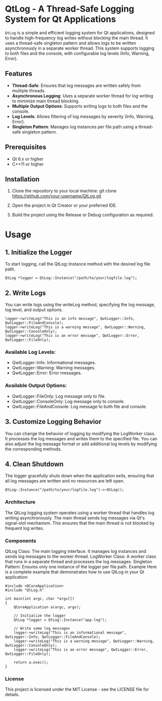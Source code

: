 # QtLog - A Thread-Safe Logging System for Qt Applications

`QtLog` is a simple and efficient logging system for Qt applications, designed to handle high-frequency log writes without blocking the main thread. It uses a thread-safe singleton pattern and allows logs to be written asynchronously in a separate worker thread. This system supports logging to both files and the console, with configurable log levels (Info, Warning, Error).

## Features
- **Thread-Safe**: Ensures that log messages are written safely from multiple threads.
- **Asynchronous Logging**: Uses a separate worker thread for log writing to minimize main thread blocking.
- **Multiple Output Options**: Supports writing logs to both files and the console.
- **Log Levels**: Allows filtering of log messages by severity (Info, Warning, Error).
- **Singleton Pattern**: Manages log instances per file path using a thread-safe singleton pattern.

## Prerequisites
- Qt 6.x or higher
- C++11 or higher

## Installation

1. Clone the repository to your local machine:
   git clone https://github.com/your-username/QtLog.git

2. Open the project in Qt Creator or your preferred IDE.

3. Build the project using the Release or Debug configuration as required.

# Usage
## 1. Initialize the Logger

To start logging, call the QtLog::Instance method with the desired log file path.
    
    QtLog *logger = QtLog::Instance("/path/to/your/logfile.log");

## 2. Write Logs

You can write logs using the writeLog method, specifying the log message, log level, and output options.

    logger->writeLog("This is an info message", QwtLogger::Info, QwtLogger::FileAndConsole);
    logger->writeLog("This is a warning message", QwtLogger::Warning, QwtLogger::ConsoleOnly);
    logger->writeLog("This is an error message", QwtLogger::Error, QwtLogger::FileOnly);

### Available Log Levels:
- QwtLogger::Info: Informational messages.
- QwtLogger::Warning: Warning messages.
- QwtLogger::Error: Error messages.

### Available Output Options:
- QwtLogger::FileOnly: Log message only to file.
- QwtLogger::ConsoleOnly: Log message only to console.
- QwtLogger::FileAndConsole: Log message to both file and console.

## 3. Customize Logging Behavior
You can change the behavior of logging by modifying the LogWorker class. It processes the log messages and writes them to the specified file. You can also adjust the log message format or add additional log levels by modifying the corresponding methods.

## 4. Clean Shutdown
The logger gracefully shuts down when the application exits, ensuring that all log messages are written and no resources are left open.

    QtLog::Instance("/path/to/your/logfile.log")->~QtLog();
    
### Architecture
The QtLog logging system operates using a worker thread that handles log writing asynchronously. The main thread sends log messages via Qt's signal-slot mechanism. This ensures that the main thread is not blocked by frequent log writes.

### Components
QtLog Class: The main logging interface. It manages log instances and sends log messages to the worker thread.
LogWorker Class: A worker class that runs in a separate thread and processes the log messages.
Singleton Pattern: Ensures only one instance of the logger per file path.
Example
Here is a complete example that demonstrates how to use QtLog in your Qt application:

    #include <QCoreApplication>
    #include "QtLog.h"

    int main(int argc, char *argv[])
    {
        QCoreApplication a(argc, argv);
    
        // Initialize the logger
        QtLog *logger = QtLog::Instance("app.log");
    
        // Write some log messages
        logger->writeLog("This is an informational message", QwtLogger::Info, QwtLogger::FileAndConsole);
        logger->writeLog("This is a warning message", QwtLogger::Warning, QwtLogger::ConsoleOnly);
        logger->writeLog("This is an error message", QwtLogger::Error, QwtLogger::FileOnly);
    
        return a.exec();
    }
    
### License
This project is licensed under the MIT License - see the LICENSE file for details.
